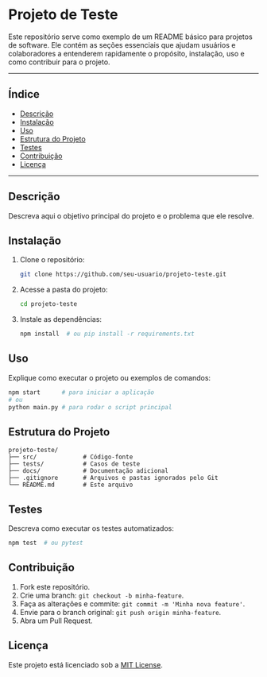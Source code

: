 # Projeto de Teste

Este repositório serve como exemplo de um README básico para projetos de software. Ele contém as seções essenciais que ajudam usuários e colaboradores a entenderem rapidamente o propósito, instalação, uso e como contribuir para o projeto.

---

## Índice

* [Descrição](#descrição)
* [Instalação](#instalação)
* [Uso](#uso)
* [Estrutura do Projeto](#estrutura-do-projeto)
* [Testes](#testes)
* [Contribuição](#contribuição)
* [Licença](#licença)

---

## Descrição

Descreva aqui o objetivo principal do projeto e o problema que ele resolve.

## Instalação

1. Clone o repositório:

   ```bash
   git clone https://github.com/seu-usuario/projeto-teste.git
   ```
2. Acesse a pasta do projeto:

   ```bash
   cd projeto-teste
   ```
3. Instale as dependências:

   ```bash
   npm install  # ou pip install -r requirements.txt
   ```

## Uso

Explique como executar o projeto ou exemplos de comandos:

```bash
npm start      # para iniciar a aplicação
# ou
python main.py # para rodar o script principal
```

## Estrutura do Projeto

```
projeto-teste/
├── src/             # Código-fonte
├── tests/           # Casos de teste
├── docs/            # Documentação adicional
├── .gitignore       # Arquivos e pastas ignorados pelo Git
└── README.md        # Este arquivo
```

## Testes

Descreva como executar os testes automatizados:

```bash
npm test  # ou pytest
```

## Contribuição

1. Fork este repositório.
2. Crie uma branch: `git checkout -b minha-feature`.
3. Faça as alterações e commite: `git commit -m 'Minha nova feature'`.
4. Envie para o branch original: `git push origin minha-feature`.
5. Abra um Pull Request.

## Licença

Este projeto está licenciado sob a [MIT License](LICENSE).
